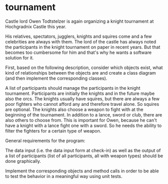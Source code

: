 # tournament

Castle lord Owen Todtstelzer is again organizing a knight tournament at Hochgradnix Castle this year.

His relatives, spectators, jugglers, knights and squires come and a few celebrities are always with them. The lord of the castle has always noted the participants in the knight tournament on paper in recent years. But that becomes too cumbersome for him and that's why he wants a software solution for it.

First, based on the following description, consider which objects exist, what kind of relationships between the objects are and create a class diagram (and then implement the corresponding classes).

A list of participants should manage the participants in the knight tournament. Participants are initially the knights and in the future maybe also the orcs. The knights usually have squires, but there are always a few poor fighters who cannot afford any and therefore travel alone. So squires are optional. The knights also choose a weapon to fight with at the beginning of the tournament. In addition to a lance, sword or club, there are also others to choose from. This is important for Owen, because he can't have a knight with a lance fight one with a sword. So he needs the ability to filter the fighters for a certain type of weapon.

General requirements for the program:

The data input (i.e. the data input form at check-in) as well as the output of a list of participants (list of all participants, all with weapon types) should be done graphically.

Implement the corresponding objects and method calls in order to be able to test the behavior in a meaningful way using unit tests.
